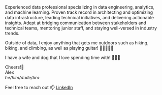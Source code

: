 Experienced data professional specializing in data engineering, analytics, and machine learning. Proven track record in architecting and optimizing data infrastructure, leading technical initiatives, and delivering actionable insights. Adept at bridging communication between stakeholders and technical teams, mentoring junior staff, and staying well-versed in industry trends.

Outside of data, I enjoy anything that gets me outdoors such as hiking, biking, and climbing, as well as playing guitar! 🥾🚴‍♂️🧗🎸

I have a wife and dog that I love spending time with! 🙆‍♀️🐶

Cheers!🍺\
Alex\
*he/him/dude/bro*

Feel free to reach out 📫 [LinkedIn](https://www.linkedin.com/in/alexander-brown-b93aa029/)
